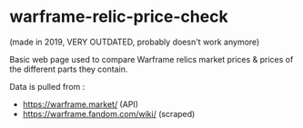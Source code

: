 # warframe-relic-price-check

(made in 2019, VERY OUTDATED, probably doesn't work anymore)

Basic web page used to compare Warframe relics market prices & prices of the different parts they contain.

Data is pulled from :
- https://warframe.market/ (API)
- https://warframe.fandom.com/wiki/ (scraped)